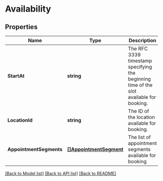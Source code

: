 # Availability

## Properties
Name | Type | Description | Notes
------------ | ------------- | ------------- | -------------
**StartAt** | **string** | The RFC 3339 timestamp specifying the beginning time of the slot available for booking. | [optional] [default to null]
**LocationId** | **string** | The ID of the location available for booking. | [optional] [default to null]
**AppointmentSegments** | [**[]AppointmentSegment**](AppointmentSegment.md) | The list of appointment segments available for booking | [optional] [default to null]

[[Back to Model list]](../README.md#documentation-for-models) [[Back to API list]](../README.md#documentation-for-api-endpoints) [[Back to README]](../README.md)

